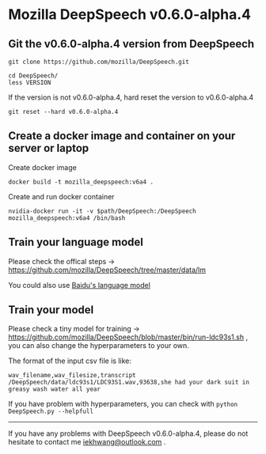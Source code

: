 Mozilla DeepSpeech v0.6.0-alpha.4
=====



Git the v0.6.0-alpha.4 version from DeepSpeech
-----


```
git clone https://github.com/mozilla/DeepSpeech.git
```
```
cd DeepSpeech/
less VERSION
```

If the version is not v0.6.0-alpha.4, hard reset the version to v0.6.0-alpha.4

```
git reset --hard v0.6.0-alpha.4
```

Create a docker image and container on your server or laptop
-----

Create docker image
```
docker build -t mozilla_deepspeech:v6a4 .
```
Create and run docker container
```
nvidia-docker run -it -v $path/DeepSpeech:/DeepSpeech mozilla_deepspeech:v6a4 /bin/bash
```
Train your language model
-----

Please check the offical steps -> https://github.com/mozilla/DeepSpeech/tree/master/data/lm

You could also use [Baidu's language model](https://github.com/PaddlePaddle/DeepSpeech#language-model-released)

Train your model
-----

Please check a tiny model for training -> https://github.com/mozilla/DeepSpeech/blob/master/bin/run-ldc93s1.sh , you can also change the hyperparameters to your own.

The format of the input csv file is like:
```
wav_filename,wav_filesize,transcript
/DeepSpeech/data/ldc93s1/LDC93S1.wav,93638,she had your dark suit in greasy wash water all year
```

If you have problem with hyperparameters, you can check with ```python DeepSpeech.py --helpfull```

---------

If you have any problems with DeepSpeech v0.6.0-alpha.4, please do not hesitate to contact me iekhwang@outlook.com .
